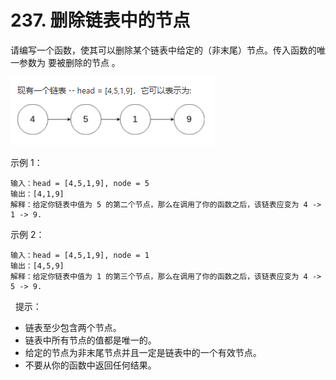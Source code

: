 # 237. 删除链表中的节点

请编写一个函数，使其可以删除某个链表中给定的（非末尾）节点。传入函数的唯一参数为 要被删除的节点 。

![](./images/237.删除链表中的节点.png)

示例 1：

    输入：head = [4,5,1,9], node = 5
    输出：[4,1,9]
    解释：给定你链表中值为 5 的第二个节点，那么在调用了你的函数之后，该链表应变为 4 -> 1 -> 9.
    
示例 2：

    输入：head = [4,5,1,9], node = 1
    输出：[4,5,9]
    解释：给定你链表中值为 1 的第三个节点，那么在调用了你的函数之后，该链表应变为 4 -> 5 -> 9.
 
提示：

 - 链表至少包含两个节点。
 - 链表中所有节点的值都是唯一的。
 - 给定的节点为非末尾节点并且一定是链表中的一个有效节点。
 - 不要从你的函数中返回任何结果。

